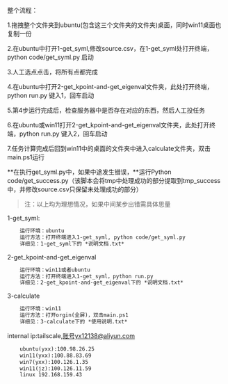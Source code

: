 整个流程：

1.拖拽整个文件夹到ubuntu(包含这三个文件夹的文件夹)桌面，同时win11桌面也复制一份

2.在ubuntu中打开1-get_syml,修改source.csv，在1-get_syml处打开终端，python code/get_syml.py 启动

3.人工选点点击，将所有点都完成

4.在ubuntu中打开2-get_kpoint-and-get_eigenval文件夹，此处打开终端，python run.py 键入1，回车启动

5.第4步运行完成后，检查服务器中是否存在对应的东西，然后人工投任务

6.在ubuntu或win11打开2-get_kpoint-and-get_eigenval文件夹，此处打开终端，python run.py 键入2，回车启动

7.任务计算完成后回到win11中的桌面的文件夹中进入calculate文件夹，双击main.ps1运行

**在执行get_syml.py中，如果中途发生错误，**运行Python code/get_success.py（该脚本会将tmp中处理成功的部分提取到tmp_success中，并修改source.csv只保留未处理成功的部分）

> 注：以上均为理想情况，如果中间某步出错需具体思量

1-get_syml:

```txt
    运行环境：ubuntu
    运行方法：打开终端进入1-get_syml, python code/get_syml.py
    详细见：1-get_syml下的 *说明文档.txt*
```

2-get_kpoint-and-get_eigenval

```txt
    运行环境：win11或者ubuntu
    运行方法：打开终端进入1-get_syml，python run.py
    详细见：2-get_kpoint-and-get_eigenval下的 *说明文档.txt*
```

3-calculate

```txt
    运行环境：win11
    运行方法：打开orgin(全屏)，双击main.ps1
    详细见：3-calculate下的 *使用说明.txt*
```


internal ip:tailscale,账号yx12138@aliyun.com

```txt
    ubuntu(yxx):100.98.26.25
    win11(yxx):100.88.83.69
    win7(yxx):100.126.1.35
    win11(jz):100.126.11.59
    linux 192.168.159.43
```
